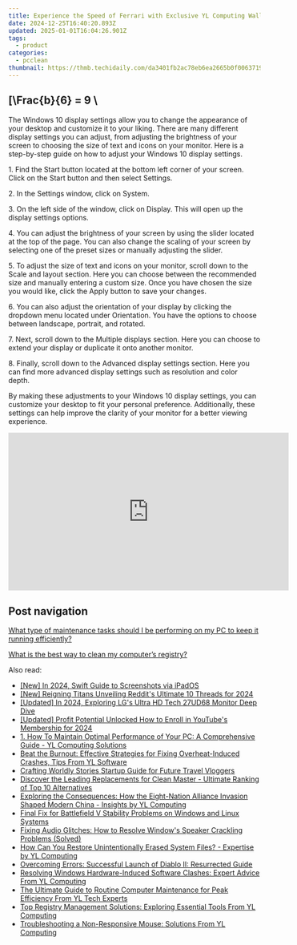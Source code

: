 ```yaml
---
title: Experience the Speed of Ferrari with Exclusive YL Computing Wallpaper Designs for Your Device
date: 2024-12-25T16:40:20.893Z
updated: 2025-01-01T16:04:26.901Z
tags:
  - product
categories:
  - pcclean
thumbnail: https://thmb.techidaily.com/da3401fb2ac78eb6ea2665b0f0063719a28f111af87b9a39c4fbeb83cdcf06b8.jpg
---
```


## \[\Frac{b}{6} = 9 \

The Windows 10 display settings allow you to change the appearance of your desktop and customize it to your liking. There are many different display settings you can adjust, from adjusting the brightness of your screen to choosing the size of text and icons on your monitor. Here is a step-by-step guide on how to adjust your Windows 10 display settings. 

1\. Find the Start button located at the bottom left corner of your screen. Click on the Start button and then select Settings.

2\. In the Settings window, click on System.

3\. On the left side of the window, click on Display. This will open up the display settings options. 

4\. You can adjust the brightness of your screen by using the slider located at the top of the page. You can also change the scaling of your screen by selecting one of the preset sizes or manually adjusting the slider.

5\. To adjust the size of text and icons on your monitor, scroll down to the Scale and layout section. Here you can choose between the recommended size and manually entering a custom size. Once you have chosen the size you would like, click the Apply button to save your changes.

6\. You can also adjust the orientation of your display by clicking the dropdown menu located under Orientation. You have the options to choose between landscape, portrait, and rotated.

7\. Next, scroll down to the Multiple displays section. Here you can choose to extend your display or duplicate it onto another monitor.

8\. Finally, scroll down to the Advanced display settings section. Here you can find more advanced display settings such as resolution and color depth. 

By making these adjustments to your Windows 10 display settings, you can customize your desktop to fit your personal preference. Additionally, these settings can help improve the clarity of your monitor for a better viewing experience.

<!-- affiliate ads begin -->
<iframe width="560" height="315" src="https://www.youtube.com/embed/l4R7_qNIQvY?si=2zJOPfEcm6_3udzn" title="YouTube video player" frameborder="0" allow="accelerometer; autoplay; clipboard-write; encrypted-media; gyroscope; picture-in-picture; web-share" referrerpolicy="strict-origin-when-cross-origin" allowfullscreen></iframe>
<!-- affiliate ads end -->

## Post navigation

[What type of maintenance tasks should I be performing on my PC to keep it running efficiently?](https://tools.techidaily.com/pcclean/products/)

[What is the best way to clean my computer’s registry?](https://tools.techidaily.com/pcclean/products/)

<ins class="adsbygoogle"
     style="display:block"
     data-ad-format="autorelaxed"
     data-ad-client="ca-pub-7571918770474297"
     data-ad-slot="1223367746"></ins>

<ins class="adsbygoogle"
     style="display:block"
     data-ad-client="ca-pub-7571918770474297"
     data-ad-slot="8358498916"
     data-ad-format="auto"
     data-full-width-responsive="true"></ins>

<span class="atpl-alsoreadstyle">Also read:</span>
<div><ul>
<li><a href="https://screen-activity-recording.techidaily.com/new-in-2024-swift-guide-to-screenshots-via-ipados/"><u>[New] In 2024, Swift Guide to Screenshots via iPadOS</u></a></li>
<li><a href="https://fox-helps.techidaily.com/new-reigning-titans-unveiling-reddits-ultimate-10-threads-for-2024/"><u>[New] Reigning Titans Unveiling Reddit's Ultimate 10 Threads for 2024</u></a></li>
<li><a href="https://fox-cloud.techidaily.com/updated-in-2024-exploring-lgs-ultra-hd-tech-27ud68-monitor-deep-dive/"><u>[Updated] In 2024, Exploring LG's Ultra HD Tech 27UD68 Monitor Deep Dive</u></a></li>
<li><a href="https://youtube-docs.techidaily.com/ed-profit-potential-unlocked-how-to-enroll-in-youtubes-membership-for-2024/"><u>[Updated] Profit Potential Unlocked How to Enroll in YouTube's Membership for 2024</u></a></li>
<li><a href="https://discover-amazing.techidaily.com/1-how-to-maintain-optimal-performance-of-your-pc-a-comprehensive-guide-yl-computing-solutions/"><u>1. How To Maintain Optimal Performance of Your PC: A Comprehensive Guide - YL Computing Solutions</u></a></li>
<li><a href="https://discover-amazing.techidaily.com/beat-the-burnout-effective-strategies-for-fixing-overheat-induced-crashes-tips-from-yl-software/"><u>Beat the Burnout: Effective Strategies for Fixing Overheat-Induced Crashes, Tips From YL Software</u></a></li>
<li><a href="https://youtube-webster.techidaily.com/ing-worldly-stories-startup-guide-for-future-travel-vloggers/"><u>Crafting Worldly Stories Startup Guide for Future Travel Vloggers</u></a></li>
<li><a href="https://os-tips.techidaily.com/discover-the-leading-replacements-for-clean-master-ultimate-ranking-of-top-10-alternatives/"><u>Discover the Leading Replacements for Clean Master - Ultimate Ranking of Top 10 Alternatives</u></a></li>
<li><a href="https://discover-amazing.techidaily.com/exploring-the-consequences-how-the-eight-nation-alliance-invasion-shaped-modern-china-insights-by-yl-computing/"><u>Exploring the Consequences: How the Eight-Nation Alliance Invasion Shaped Modern China - Insights by YL Computing</u></a></li>
<li><a href="https://win-solutions.techidaily.com/final-fix-for-battlefield-v-stability-problems-on-windows-and-linux-systems/"><u>Final Fix for Battlefield V Stability Problems on Windows and Linux Systems</u></a></li>
<li><a href="https://sound-issues.techidaily.com/fixing-audio-glitches-how-to-resolve-windows-speaker-crackling-problems-solved/"><u>Fixing Audio Glitches: How to Resolve Window's Speaker Crackling Problems (Solved)</u></a></li>
<li><a href="https://discover-amazing.techidaily.com/how-can-you-restore-unintentionally-erased-system-files-expertise-by-yl-computing/"><u>How Can You Restore Unintentionally Erased System Files? - Expertise by YL Computing</u></a></li>
<li><a href="https://win-solutions.techidaily.com/overcoming-errors-successful-launch-of-diablo-ii-resurrected-guide/"><u>Overcoming Errors: Successful Launch of Diablo II: Resurrected Guide</u></a></li>
<li><a href="https://discover-amazing.techidaily.com/resolving-windows-hardware-induced-software-clashes-expert-advice-from-yl-computing/"><u>Resolving Windows Hardware-Induced Software Clashes: Expert Advice From YL Computing</u></a></li>
<li><a href="https://discover-amazing.techidaily.com/the-ultimate-guide-to-routine-computer-maintenance-for-peak-efficiency-from-yl-tech-experts/"><u>The Ultimate Guide to Routine Computer Maintenance for Peak Efficiency From YL Tech Experts</u></a></li>
<li><a href="https://discover-amazing.techidaily.com/top-registry-management-solutions-exploring-essential-tools-from-yl-computing/"><u>Top Registry Management Solutions: Exploring Essential Tools From YL Computing</u></a></li>
<li><a href="https://discover-amazing.techidaily.com/troubleshooting-a-non-responsive-mouse-solutions-from-yl-computing/"><u>Troubleshooting a Non-Responsive Mouse: Solutions From YL Computing</u></a></li>
</ul></div>

